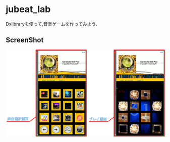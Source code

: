 ﻿# jubeat_lab
Dxlibraryを使って,音楽ゲームを作ってみよう.

## ScreenShot
![result](https://raw.githubusercontent.com/MizukiFurusawa/jubeat_lab/mizuki_dev/captcha/cap01.gif)
